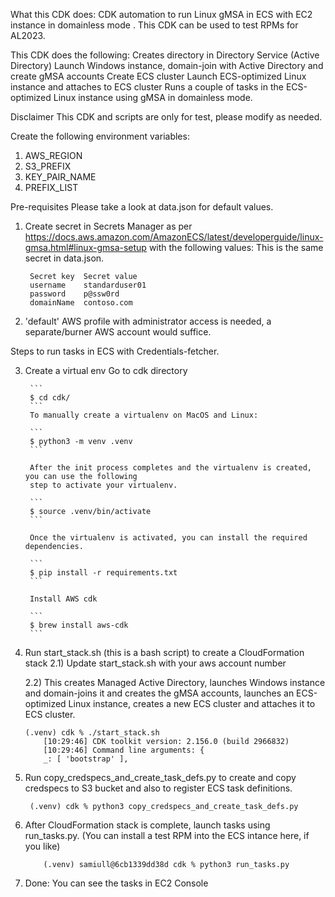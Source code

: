 What this CDK does:
CDK automation to run Linux gMSA in ECS with EC2 instance in domainless mode . This CDK can be used to test RPMs for AL2023.

This CDK does the following:
Creates directory in Directory Service (Active Directory)
Launch Windows instance, domain-join with Active Directory and create gMSA accounts
Create ECS cluster
Launch ECS-optimized Linux instance and attaches to ECS cluster
Runs a couple of tasks in the ECS-optimized Linux instance using gMSA in domainless mode.

Disclaimer
This CDK and scripts are only for test, please modify as needed.

Create the following environment variables: 
1. AWS_REGION
2. S3_PREFIX
3. KEY_PAIR_NAME
4. PREFIX_LIST

Pre-requisites
Please take a look at data.json for default values.
1) Create secret in Secrets Manager as per https://docs.aws.amazon.com/AmazonECS/latest/developerguide/linux-gmsa.html#linux-gmsa-setup with the following values:
   This is the same secret in data.json.
   ```
    Secret key  Secret value
    username    standarduser01
    password    p@ssw0rd
    domainName  contoso.com
    ```
2) 'default' AWS profile with administrator access is needed, a separate/burner AWS account would suffice.

Steps to run tasks in ECS with Credentials-fetcher.

3) Create a virtual env
        Go to cdk directory

        ```
        $ cd cdk/
        ```
        To manually create a virtualenv on MacOS and Linux:

        ```
        $ python3 -m venv .venv
        ```

        After the init process completes and the virtualenv is created, you can use the following
        step to activate your virtualenv.

        ```
        $ source .venv/bin/activate
        ```

        Once the virtualenv is activated, you can install the required dependencies.

        ```
        $ pip install -r requirements.txt
        ```

        Install AWS cdk

        ```
        $ brew install aws-cdk
        ```

5) Run start_stack.sh (this is a bash script) to create a CloudFormation stack
   2.1) Update start_stack.sh with your aws account number

   2.2) This creates Managed Active Directory, launches Windows instance and domain-joins it and creates the gMSA accounts, launches an ECS-optimized Linux instance, creates a new ECS cluster and attaches it to ECS cluster.
    ```
    (.venv) cdk % ./start_stack.sh
        [10:29:46] CDK toolkit version: 2.156.0 (build 2966832)
        [10:29:46] Command line arguments: {
        _: [ 'bootstrap' ],
    ```

7) Run copy_credspecs_and_create_task_defs.py to create and copy credspecs to S3 bucket and also to register ECS task definitions.
    ```
     (.venv) cdk % python3 copy_credspecs_and_create_task_defs.py
    ```

8) After CloudFormation stack is complete, launch tasks using run_tasks.py. (You can install a test RPM into the ECS intance here, if you like)
    ```
        (.venv) samiull@6cb1339dd38d cdk % python3 run_tasks.py
    ```
9) Done: You can see the tasks in EC2 Console


